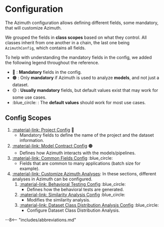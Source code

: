 # Configuration

The Azimuth configuration allows defining different fields, some mandatory, that will customize
Azimuth.

We grouped the fields in **class scopes** based on what they control. All classes inherit from one
another in a chain, the last one being `AzimuthConfig`, which contains all fields.

To help with understanding the mandatory fields in the config, we added the following legend
throughout the reference.

* :red_circle: : **Mandatory** fields in the config.
* :orange_circle: : Only **mandatory** if Azimuth is used to analyze **models**, and not just a
  dataset.
* :yellow_circle: : **Usually mandatory** fields, but default values exist that may work for some
  use cases.
* :blue_circle: : The **default values** should work for most use cases.

## Config Scopes

1. [:material-link: Project Config](./project.md) :red_circle:
    * Mandatory fields to define the name of the project and the dataset information.
2. [:material-link: Model Contract Config](./model_contract.md) :orange_circle:
    * Defines how Azimuth interacts with the models/pipelines.
3. [:material-link: Common Fields Config](./common.md) :blue_circle:
    * Fields that are common to many applications (batch size for example).
4. [:material-link: Customize Azimuth Analyses](analyses/index.md):
   In these sections, different analyses in Azimuth can be configured.
    1. [:material-link: Behavioral Testing Config](analyses/behavioral_testing.md) :blue_circle:
        * Defines how the behavioral tests are generated.
    2. [:material-link: Similarity Analysis Config](analyses/similarity.md) :blue_circle:
        * Modifies the similarity analysis.
    3. [:material-link: Dataset Class Distribution Analysis Config](analyses/dataset_warnings.md)
       :blue_circle:
        * Configure Dataset Class Distribution Analysis.

--8<-- "includes/abbreviations.md"
